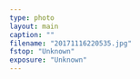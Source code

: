 ```yaml
---
type: photo
layout: main
caption: ""
filename: "20171116220535.jpg"
fstop: "Unknown"
exposure: "Unknown"
---
```

